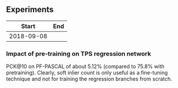 ## Experiments

| Start | End | 
| --- | --- |
| 2018-09-08 | |

### Impact of pre-training on TPS regression network

PCK@10 on PF-PASCAL of about 5.12% (compared to 75.8% with pretraining). Clearly, soft inlier count is only useful as a fine-tuning technique and not for training the regression branches from scratch.

